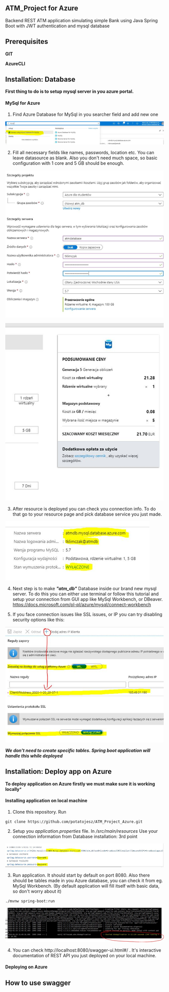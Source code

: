 ## ATM_Project for Azure

Backend REST ATM application simulating simple Bank using Java Spring Boot with JWT authentication and mysql database

##  Prerequisites

**GIT**

**AzureCLI**

##  Installation: Database

**First thing to do is to setup mysql server in you azure portal.**

####    MySql for Azure

1. Find Azure Database for MySql in you searcher field and add new one

![Search for mysql](https://github.com/potatojesz/ATM_Project_Azure/blob/master/screenshots/db_search.JPG)

2. Fill all necessary fields like names, passwords, location etc. You can leave datasource as blank.
Also you don't need much space, so basic configuration with 1 core and 5 GB should be enough.

![Fill Fields](https://github.com/potatojesz/ATM_Project_Azure/blob/master/screenshots/db_fill_fields.JPG)

![Configuration](https://github.com/potatojesz/ATM_Project_Azure/blob/master/screenshots/db_configuration.JPG)

3. After resource is deployed you can check you connection info. To do that go to your resource page and pick database service you just   made.

![Informations](https://github.com/potatojesz/ATM_Project_Azure/blob/master/screenshots/db_made.JPG)

4. Next step is to make ***"atm_db"*** Database inside our brand new mysql server. To do this you can either use terminal or follow this        tutorial and setup your connection from GUI app like MySql Workbench, or DBeaver. https://docs.microsoft.com/pl-pl/azure/mysql/connect-workbench

5. If you face connection issues like SSL issues, or IP you can try disabling security options like this:

![Security](https://github.com/potatojesz/ATM_Project_Azure/blob/master/screenshots/db_security.JPG)

***We don't need to create specific tables. Spring boot application will handle this while deployed***

##  Installation: Deploy app on Azure

**To deploy application on Azure firstly we must make sure it is working locally***

#### Installing application on local machine

1. Clone this repository. Run
```shell
git clone https://github.com/potatojesz/ATM_Project_Azure.git
```

2. Setup you *application.properties* file. In */src/main/resources* Use your connection information from Database installation: 3rd point

![Setup properties](https://github.com/potatojesz/ATM_Project_Azure/blob/master/screenshots/app_properties.JPG)

3. Run application. It should start by default on port 8080. Also there should be tables made in you Azure database, you can check it from eg. MySql Workbench. (By default application will fill itself with basic data, so don't worry about it)
```shell
./mvnw spring-boot:run
```

![Application started](https://github.com/potatojesz/ATM_Project_Azure/blob/master/screenshots/app_started.JPG)

4. You can check http://localhost:8080/swagger-ui.html#/ .  It's interactive documentation of REST API you just deployed on your local machine.

#### Deploying on Azure

## How to use swagger
